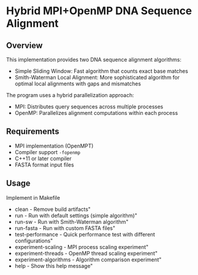 # Hybrid MPI+OpenMP DNA Sequence Alignment

## Overview
This implementation provides two DNA sequence alignment algorithms:

- Simple Sliding Window: Fast algorithm that counts exact base matches
- Smith-Waterman Local Alignment: More sophisticated algorithm for optimal local alignments with gaps and mismatches

The program uses a hybrid parallelization approach:

- MPI: Distributes query sequences across multiple processes
- OpenMP: Parallelizes alignment computations within each process

## Requirements
- MPI implementation (OpenMPT)
- Compiler support `-fopenmp`
- C++11 or later compiler
- FASTA format input files

## Usage
Implement in Makefile
- clean - Remove build artifacts"
- run - Run with default settings (simple algorithm)"
- run-sw - Run with Smith-Waterman algorithm"
- run-fasta - Run with custom FASTA files"
- test-performance - Quick performance test with different configurations"
- experiment-scaling - MPI process scaling experiment"
- experiment-threads - OpenMP thread scaling experiment"
- experiment-algorithms - Algorithm comparison experiment"
- help - Show this help message"